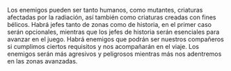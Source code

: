 Los enemigos pueden ser tanto humanos, como mutantes, criaturas afectadas por la radiación, así también como criaturas creadas con fines bélicos.
Habrá jefes tanto de zonas como de historia, en el primer caso serán opcionales, mientras que los jefes de historia serán esenciales para avanzar en el juego.
Habrá enemigos que podrán ser nuestros compañeros si cumplimos ciertos requisitos y nos acompañarán en el viaje. 
Los enemigos serán más agresivos y peligrosos mientras más nos adentremos en las zonas avanzadas.
